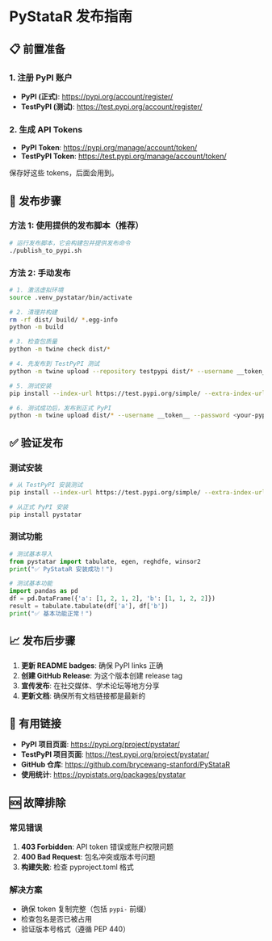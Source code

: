 # PyStataR 发布指南

## 📋 前置准备

### 1. 注册 PyPI 账户
- **PyPI (正式)**: https://pypi.org/account/register/
- **TestPyPI (测试)**: https://test.pypi.org/account/register/

### 2. 生成 API Tokens
- **PyPI Token**: https://pypi.org/manage/account/token/
- **TestPyPI Token**: https://test.pypi.org/manage/account/token/

保存好这些 tokens，后面会用到。

## 🚀 发布步骤

### 方法 1: 使用提供的发布脚本（推荐）

```bash
# 运行发布脚本，它会构建包并提供发布命令
./publish_to_pypi.sh
```

### 方法 2: 手动发布

```bash
# 1. 激活虚拟环境
source .venv_pystatar/bin/activate

# 2. 清理并构建
rm -rf dist/ build/ *.egg-info
python -m build

# 3. 检查包质量
python -m twine check dist/*

# 4. 先发布到 TestPyPI 测试
python -m twine upload --repository testpypi dist/* --username __token__ --password <your-testpypi-token>

# 5. 测试安装
pip install --index-url https://test.pypi.org/simple/ --extra-index-url https://pypi.org/simple/ pystatar

# 6. 测试成功后，发布到正式 PyPI
python -m twine upload dist/* --username __token__ --password <your-pypi-token>
```

## ✅ 验证发布

### 测试安装
```bash
# 从 TestPyPI 安装测试
pip install --index-url https://test.pypi.org/simple/ --extra-index-url https://pypi.org/simple/ pystatar

# 从正式 PyPI 安装
pip install pystatar
```

### 测试功能
```python
# 测试基本导入
from pystatar import tabulate, egen, reghdfe, winsor2
print("✅ PyStataR 安装成功！")

# 测试基本功能
import pandas as pd
df = pd.DataFrame({'a': [1, 2, 1, 2], 'b': [1, 1, 2, 2]})
result = tabulate.tabulate(df['a'], df['b'])
print("✅ 基本功能正常！")
```

## 📈 发布后步骤

1. **更新 README badges**: 确保 PyPI links 正确
2. **创建 GitHub Release**: 为这个版本创建 release tag
3. **宣传发布**: 在社交媒体、学术论坛等地方分享
4. **更新文档**: 确保所有文档链接都是最新的

## 🔗 有用链接

- **PyPI 项目页面**: https://pypi.org/project/pystatar/
- **TestPyPI 项目页面**: https://test.pypi.org/project/pystatar/
- **GitHub 仓库**: https://github.com/brycewang-stanford/PyStataR
- **使用统计**: https://pypistats.org/packages/pystatar

## 🆘 故障排除

### 常见错误
1. **403 Forbidden**: API token 错误或账户权限问题
2. **400 Bad Request**: 包名冲突或版本号问题
3. **构建失败**: 检查 pyproject.toml 格式

### 解决方案
- 确保 token 复制完整（包括 `pypi-` 前缀）
- 检查包名是否已被占用
- 验证版本号格式（遵循 PEP 440）
